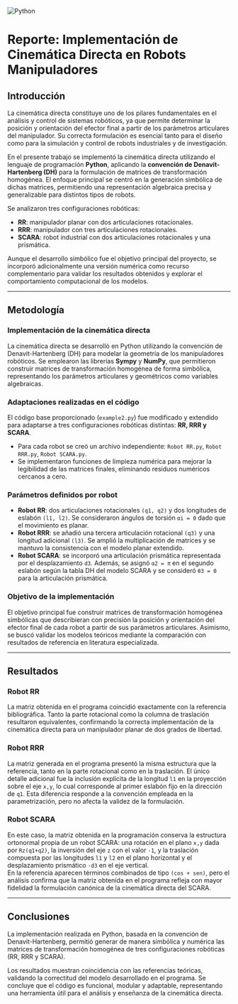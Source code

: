 ![Python](https://img.shields.io/badge/Python-3776AB?style=for-the-badge&logo=python&logoColor=white) 
# Reporte: Implementación de Cinemática Directa en Robots Manipuladores

## Introducción
La cinemática directa constituye uno de los pilares fundamentales en el análisis y control de sistemas robóticos, ya que permite determinar la posición y orientación del efector final a partir de los parámetros articulares del manipulador. Su correcta formulación es esencial tanto para el diseño como para la simulación y control de robots industriales y de investigación.

En el presente trabajo se implementó la cinemática directa utilizando el lenguaje de programación **Python**, aplicando la **convención de Denavit-Hartenberg (DH)** para la formulación de matrices de transformación homogénea. El enfoque principal se centró en la generación simbólica de dichas matrices, permitiendo una representación algebraica precisa y generalizable para distintos tipos de robots.

Se analizaron tres configuraciones robóticas:

- **RR**: manipulador planar con dos articulaciones rotacionales.  
- **RRR**: manipulador con tres articulaciones rotacionales.  
- **SCARA**: robot industrial con dos articulaciones rotacionales y una prismática.  

Aunque el desarrollo simbólico fue el objetivo principal del proyecto, se incorporó adicionalmente una versión numérica como recurso complementario para validar los resultados obtenidos y explorar el comportamiento computacional de los modelos.

---

## Metodología

### Implementación de la cinemática directa
La cinemática directa se desarrolló en Python utilizando la convención de Denavit-Hartenberg (DH) para modelar la geometría de los manipuladores robóticos. Se emplearon las librerías **Sympy** y **NumPy**, que permitieron construir matrices de transformación homogénea de forma simbólica, representando los parámetros articulares y geométricos como variables algebraicas.

### Adaptaciones realizadas en el código
El código base proporcionado (`example2.py`) fue modificado y extendido para adaptarse a tres configuraciones robóticas distintas: **RR, RRR y SCARA**.  

- Para cada robot se creó un archivo independiente: `Robot RR.py`, `Robot RRR.py`, `Robot SCARA.py`.  
- Se implementaron funciones de limpieza numérica para mejorar la legibilidad de las matrices finales, eliminando residuos numéricos cercanos a cero.  

### Parámetros definidos por robot
- **Robot RR**: dos articulaciones rotacionales `(q1, q2)` y dos longitudes de eslabón `(l1, l2)`. Se consideraron ángulos de torsión `αi = 0` dado que el movimiento es planar.  
- **Robot RRR**: se añadió una tercera articulación rotacional `(q3)` y una longitud adicional `(l3)`. Se amplió la multiplicación de matrices y se mantuvo la consistencia con el modelo planar extendido.  
- **Robot SCARA**: se incorporó una articulación prismática representada por el desplazamiento `d3`. Además, se asignó `α2 = π` en el segundo eslabón según la tabla DH del modelo SCARA y se consideró `θ3 = 0` para la articulación prismática.  

### Objetivo de la implementación
El objetivo principal fue construir matrices de transformación homogénea simbólicas que describieran con precisión la posición y orientación del efector final de cada robot a partir de sus parámetros articulares. Asimismo, se buscó validar los modelos teóricos mediante la comparación con resultados de referencia en literatura especializada.

---

## Resultados

### Robot RR
La matriz obtenida en el programa coincidió exactamente con la referencia bibliográfica. Tanto la parte rotacional como la columna de traslación resultaron equivalentes, confirmando la correcta implementación de la cinemática directa para un manipulador planar de dos grados de libertad.

### Robot RRR
La matriz generada en el programa presentó la misma estructura que la referencia, tanto en la parte rotacional como en la traslación. El único detalle adicional fue la inclusión explícita de la longitud `l1` en la proyección sobre el eje `x,y`, lo cual corresponde al primer eslabón fijo en la dirección de `q1`. Esta diferencia responde a la convención empleada en la parametrización, pero no afecta la validez de la formulación.

### Robot SCARA
En este caso, la matriz obtenida en la programación conserva la estructura ortonormal propia de un robot SCARA: una rotación en el plano `x,y` dada por `Rz(q1+q2)`, la inversión del eje `z` con el valor `-1`, y la traslación compuesta por las longitudes `l1` y `l2` en el plano horizontal y el desplazamiento prismático `-d3` en el eje vertical.  
En la referencia aparecen términos combinados de tipo `(cos + sen)`, pero el análisis confirma que la matriz obtenida en el programa refleja con mayor fidelidad la formulación canónica de la cinemática directa del SCARA.

---

## Conclusiones
La implementación realizada en Python, basada en la convención de Denavit-Hartenberg, permitió generar de manera simbólica y numérica las matrices de transformación homogénea de tres configuraciones robóticas (RR, RRR y SCARA).

Los resultados muestran coincidencia con las referencias teóricas, validando la correctitud del modelo desarrollado en el programa. Se concluye que el código es funcional, modular y adaptable, representando una herramienta útil para el análisis y enseñanza de la cinemática directa.
